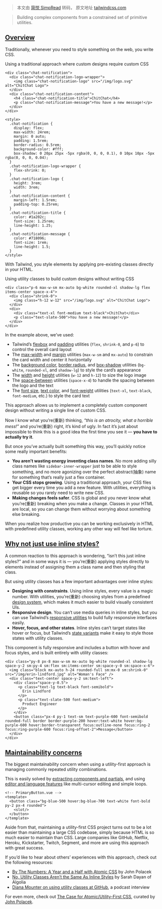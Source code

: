 > 本文由 [简悦 SimpRead](http://ksria.com/simpread/) 转码， 原文地址 [tailwindcss.com](https://tailwindcss.com/docs/utility-first)

> Building complex components from a constrained set of primitive utilities.

[Overview](#overview)
---------------------

Traditionally, whenever you need to style something on the web, you write CSS.

Using a traditional approach where custom designs require custom CSS

```
<div class="chat-notification">
  <div class="chat-notification-logo-wrapper">
    <img class="chat-notification-logo" src="/img/logo.svg" alt="ChitChat Logo">
  </div>
  <div class="chat-notification-content">
    <h4 class="chat-notification-title">ChitChat</h4>
    <p class="chat-notification-message">You have a new message!</p>
  </div>
</div>

<style>
  .chat-notification {
    display: flex;
    max-width: 24rem;
    margin: 0 auto;
    padding: 1.5rem;
    border-radius: 0.5rem;
    background-color: #fff;
    box-shadow: 0 20px 25px -5px rgba(0, 0, 0, 0.1), 0 10px 10px -5px rgba(0, 0, 0, 0.04);
  }
  .chat-notification-logo-wrapper {
    flex-shrink: 0;
  }
  .chat-notification-logo {
    height: 3rem;
    width: 3rem;
  }
  .chat-notification-content {
    margin-left: 1.5rem;
    padding-top: 0.25rem;
  }
  .chat-notification-title {
    color: #1a202c;
    font-size: 1.25rem;
    line-height: 1.25;
  }
  .chat-notification-message {
    color: #718096;
    font-size: 1rem;
    line-height: 1.5;
  }
</style>
```

With Tailwind, you style elements by applying pre-existing classes directly in your HTML.

Using utility classes to build custom designs without writing CSS

```
<div class="p-6 max-w-sm mx-auto bg-white rounded-xl shadow-lg flex items-center space-x-4">
  <div class="shrink-0">
    <img class="h-12 w-12" src="/img/logo.svg" alt="ChitChat Logo">
  </div>
  <div>
    <div class="text-xl font-medium text-black">ChitChat</div>
    <p class="text-slate-500">You have a new message!</p>
  </div>
</div>
```

In the example above, we’ve used:

*   Tailwind’s [flexbox](https://tailwindcss.com/docs/display#flex) and [padding](https://tailwindcss.com/docs/padding) utilities (`flex`, `shrink-0`, and `p-6`) to control the overall card layout
*   The [max-width](https://tailwindcss.com/docs/max-width) and [margin](https://tailwindcss.com/docs/margin) utilities (`max-w-sm` and `mx-auto`) to constrain the card width and center it horizontally
*   The [background color](https://tailwindcss.com/docs/background-color), [border radius](https://tailwindcss.com/docs/border-radius), and [box-shadow](https://tailwindcss.com/docs/box-shadow) utilities (`bg-white`, `rounded-xl`, and `shadow-lg`) to style the card’s appearance
*   The [width](https://tailwindcss.com/docs/width) and [height](https://tailwindcss.com/docs/height) utilities (`w-12` and `h-12`) to size the logo image
*   The [space-between](https://tailwindcss.com/docs/space) utilities (`space-x-4`) to handle the spacing between the logo and the text
*   The [font size](https://tailwindcss.com/docs/font-size), [text color](https://tailwindcss.com/docs/text-color), and [font-weight](https://tailwindcss.com/docs/font-weight) utilities (`text-xl`, `text-black`, `font-medium`, etc.) to style the card text

This approach allows us to implement a completely custom component design without writing a single line of custom CSS.

Now I know what you’re(重新) thinking, _“this is an atrocity, what a horrible mess!”_ and you’re(重新) right, it’s kind of ugly. In fact it’s just about impossible to think this is a good idea the first time you see it — **you have to actually try it**.

But once you’ve actually built something this way, you’ll quickly notice some really important benefits:

*   **You aren’t wasting energy inventing class names**. No more adding silly class names like `sidebar-inner-wrapper` just to be able to style something, and no more agonizing over the perfect abstract(抽象) name for something that’s really just a flex container.
*   **Your CSS stops growing**. Using a traditional approach, your CSS files get bigger every time you add a new feature. With utilities, everything is reusable so you rarely need to write new CSS.
*   **Making changes feels safer**. CSS is global and you never know what you’re(重新) breaking when you make a change. Classes in your HTML are local, so you can change them without worrying about something else breaking.

When you realize how productive you can be working exclusively in HTML with predefined utility classes, working any other way will feel like torture.

[Why not just use inline styles?](#why-not-just-use-inline-styles)
------------------------------------------------------------------

A common reaction to this approach is wondering, “isn’t this just inline styles?” and in some ways it is — you’re(重新) applying styles directly to elements instead of assigning them a class name and then styling that class.

But using utility classes has a few important advantages over inline styles:

*   **Designing with constraints**. Using inline styles, every value is a magic number. With utilities, you’re(重新) choosing styles from a predefined [design system](https://tailwindcss.com/docs/theme), which makes it much easier to build visually consistent UIs.
*   **Responsive design**. You can’t use media queries in inline styles, but you can use Tailwind’s [responsive utilities](https://tailwindcss.com/docs/responsive-design) to build fully responsive interfaces easily.
*   **Hover, focus, and other states**. Inline styles can’t target states like hover or focus, but Tailwind’s [state variants](https://tailwindcss.com/docs/hover-focus-and-other-states) make it easy to style those states with utility classes.

This component is fully responsive and includes a button with hover and focus styles, and is built entirely with utility classes:

```
<div class="py-8 px-8 max-w-sm mx-auto bg-white rounded-xl shadow-lg space-y-2 sm:py-4 sm:flex sm:items-center sm:space-y-0 sm:space-x-6">
  <img class="block mx-auto h-24 rounded-full sm:mx-0 sm:shrink-0" src="/img/erin-lindford.jpg" alt="Woman's Face" />
  <div class="text-center space-y-2 sm:text-left">
    <div class="space-y-0.5">
      <p class="text-lg text-black font-semibold">
        Erin Lindford
      </p>
      <p class="text-slate-500 font-medium">
        Product Engineer
      </p>
    </div>
    <button class="px-4 py-1 text-sm text-purple-600 font-semibold rounded-full border border-purple-200 hover:text-white hover:bg-purple-600 hover:border-transparent focus:outline-none focus:ring-2 focus:ring-purple-600 focus:ring-offset-2">Message</button>
  </div>
</div>
```

[Maintainability concerns](#maintainability-concerns)
-----------------------------------------------------

The biggest maintainability concern when using a utility-first approach is managing commonly repeated utility combinations.

This is easily solved by [extracting components and partials](https://tailwindcss.com/docs/reusing-styles#extracting-components-and-partials), and using [editor and language features](https://tailwindcss.com/docs/reusing-styles#using-editor-and-language-features) like multi-cursor editing and simple loops.

```
<!-- PrimaryButton.vue -->
<template>
  <button class="bg-blue-500 hover:bg-blue-700 text-white font-bold py-2 px-4 rounded">
    <slot/>
  </button>
</template>
```

Aside from that, maintaining a utility-first CSS project turns out to be a lot easier than maintaining a large CSS codebase, simply because HTML is so much easier to maintain than CSS. Large companies like GitHub, Netflix, Heroku, Kickstarter, Twitch, Segment, and more are using this approach with great success.

If you’d like to hear about others’ experiences with this approach, check out the following resources:

*   [By The Numbers: A Year and a Half with Atomic CSS](https://medium.com/@johnpolacek/by-the-numbers-a-year-and-half-with-atomic-css-39d75b1263b4) by John Polacek
*   [No, Utility Classes Aren’t the Same As Inline Styles](https://frontstuff.io/no-utility-classes-arent-the-same-as-inline-styles) by Sarah Dayan of Algolia
*   [Diana Mounter on using utility classes at GitHub](http://www.fullstackradio.com/75), a podcast interview

For even more, check out [The Case for Atomic/Utility-First CSS](https://johnpolacek.github.io/the-case-for-atomic-css/), curated by [John Polacek](https://twitter.com/johnpolacek).